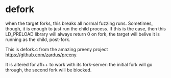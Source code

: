 # defork

when the target forks, this breaks all normal fuzzing runs.
Sometimes, though, it is enough to just run the child process.
If this is the case, then this LD_PRELOAD library will always return 0 on fork,
the target will belive it is running as the child, post-fork.

This is defork.c from the amazing preeny project
https://github.com/zardus/preeny

It is altered for afl++ to work with its fork-server: the initial fork will go through, the second fork will be blocked.
